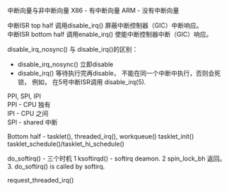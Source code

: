中断向量与非中断向量
X86 - 有中断向量
ARM - 没有中断向量

中断ISR top half 调用disable_irq() 屏蔽中断控制器（GIC）中断响应。  
中断ISR bottom half 调用enable_irq() 使能中断控制器中断（GIC）响应。

disable_irq_nosync() 与 disable_irq()的区别：
- disable_irq_nosync() 立即disable
- disable_irq() 等待执行完再disable， 不能在同一个中断中执行，否则会死锁， 例如， 在5号中断ISR调用 disable_irq(5).

PPI, SPI, IPI  
PPI - CPU 独有  
IPI - CPU 之间  
SPI - shared 中断  

Bottom half - tasklet(), threaded_irq(), workqueue()
tasklet_init()
tasklet_schedule()/tasklet_hi_schedule()

do_softirq() - 三个时机
 1 ksoftirqd() - softirq deamon.
 2 spin_lock_bh 返回。
 3. do_softirq() is called by softirq.
 
 request_threaded_irq()
